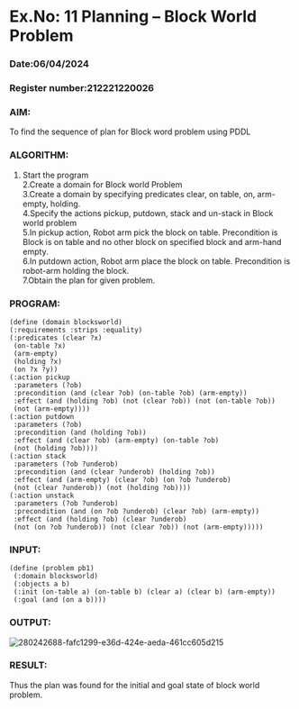# Ex.No: 11  Planning –  Block World Problem 
### Date:06/04/2024                                                                            
### Register number:212221220026 
### AIM: 
To find the sequence of plan for Block word problem using PDDL  
###  ALGORITHM:
1. Start the program <br>
2.Create a domain for Block world Problem <br>
3.Create a domain by specifying predicates clear, on table, on, arm-empty, holding. <br>
4.Specify the actions pickup, putdown, stack and un-stack in Block world problem <br>
5.In pickup action, Robot arm pick the block on table. Precondition is Block is on table and no other block on specified block and arm-hand empty.<br>
6.In putdown action, Robot arm place the block on table. Precondition is robot-arm holding the block.<br>
7.Obtain the plan for given problem.<br> 
     
### PROGRAM:
```
(define (domain blocksworld)
(:requirements :strips :equality)
(:predicates (clear ?x)
 (on-table ?x)
 (arm-empty)
 (holding ?x)
 (on ?x ?y))
(:action pickup
 :parameters (?ob)
 :precondition (and (clear ?ob) (on-table ?ob) (arm-empty))
 :effect (and (holding ?ob) (not (clear ?ob)) (not (on-table ?ob))
 (not (arm-empty))))
(:action putdown
 :parameters (?ob)
 :precondition (and (holding ?ob))
 :effect (and (clear ?ob) (arm-empty) (on-table ?ob)
 (not (holding ?ob))))
(:action stack
 :parameters (?ob ?underob)
 :precondition (and (clear ?underob) (holding ?ob))
 :effect (and (arm-empty) (clear ?ob) (on ?ob ?underob)
 (not (clear ?underob)) (not (holding ?ob))))
(:action unstack
 :parameters (?ob ?underob) 
 :precondition (and (on ?ob ?underob) (clear ?ob) (arm-empty))
 :effect (and (holding ?ob) (clear ?underob)
 (not (on ?ob ?underob)) (not (clear ?ob)) (not (arm-empty)))))
```









### INPUT:
```
(define (problem pb1)
 (:domain blocksworld)
 (:objects a b)
 (:init (on-table a) (on-table b) (clear a) (clear b) (arm-empty))
 (:goal (and (on a b))))
```

### OUTPUT:

![280242688-fafc1299-e36d-424e-aeda-461cc605d215](https://github.com/KATHIR1611/AI_Lab_2023-24/assets/128135186/a385309e-9271-4e25-9491-c9a0e0d94ea7)



### RESULT:
Thus the plan was found for the initial and goal state of block world problem.
